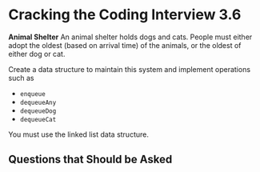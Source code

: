 # Cracking the Coding Interview 3.6

**Animal Shelter**
An animal shelter holds dogs and cats. People must either adopt the oldest (based on arrival time)
of the animals, or the oldest of either dog or cat.

Create a data structure to maintain this system and implement operations such as

- `enqueue`
- `dequeueAny`
- `dequeueDog`
- `dequeueCat`

You must use the linked list data structure.

## Questions that Should be Asked
